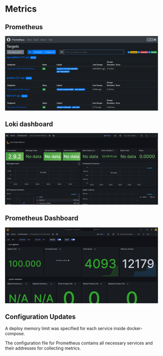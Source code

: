 # Metrics

## Prometheus
![Prometheus](screenshots/prometheus.png)

## Loki dashboard
![Loki](screenshots/loki.png)

## Prometheus Dashboard
![Prometheus](screenshots/prom_dashboard.png)

## Configuration Updates
A deploy memory limit was specified for each service inside docker-compose.

The configuration file for Prometheus contains all necessary services and their addresses for collecting metrics.
